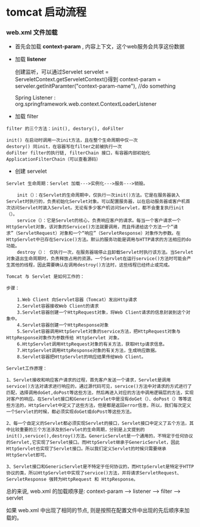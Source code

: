 # tomcat 启动流程


### web.xml 文件加载

* 首先会加载 **context-param** , 内容上下文，这个web服务会共享这份数据

* 加载 **listener**


    创建监听，可以通过Servelet servelet = ServeletContext.getServeletContext()得到
    context-param = serveler.getInitParamter("context-param-name"), //do something

    Spring Listener : org.springframework.web.context.ContextLoaderListener

* 加载 filter

```
filter 的三个方法：init(), destory(), doFilter

init() 在启动时调用一次init方法，且在整个生命周期中仅一次
destory() 同init，在容器写在filter之前被执行一次
doFilter filter的执行链, filterChain 接口，有容器内部初始化ApplicationFilterChain（可以查看源码）
```

* 创建 servelet

```
Servlet 生命周期：Servlet 加载--->实例化--->服务--->销毁。

    init（）：在Servlet的生命周期中，仅执行一次init()方法。它是在服务器装入Servlet时执行的，负责初始化Servlet对象。可以配置服务器，以在启动服务器或客户机首次访问Servlet时装入Servlet。无论有多少客户机访问Servlet，都不会重复执行init（）。
    service（）：它是Servlet的核心，负责响应客户的请求。每当一个客户请求一个HttpServlet对象，该对象的Service()方法就要调用，而且传递给这个方法一个“请求”（ServletRequest）对象和一个“响应”（ServletResponse）对象作为参数。在HttpServlet中已存在Service()方法。默认的服务功能是调用与HTTP请求的方法相应的do功能。
    destroy（）： 仅执行一次，在服务器端停止且卸载Servlet时执行该方法。当Servlet对象退出生命周期时，负责释放占用的资源。一个Servlet在运行service()方法时可能会产生其他的线程，因此需要确认在调用destroy()方法时，这些线程已经终止或完成。

Tomcat 与 Servlet 是如何工作的：

步骤：

    1.Web Client 向Servlet容器（Tomcat）发出Http请求
    2.Servlet容器接收Web Client的请求
    3.Servlet容器创建一个HttpRequest对象，将Web Client请求的信息封装到这个对象中。
    4.Servlet容器创建一个HttpResponse对象
    5.Servlet容器调用HttpServlet对象的service方法，把HttpRequest对象与HttpResponse对象作为参数传给 HttpServlet 对象。
    6.HttpServlet调用HttpRequest对象的有关方法，获取Http请求信息。
    7.HttpServlet调用HttpResponse对象的有关方法，生成响应数据。
    8.Servlet容器把HttpServlet的响应结果传给Web Client。

Servlet工作原理：

1、Servlet接收和响应客户请求的过程，首先客户发送一个请求，Servlet是调用service()方法对请求进行响应的，通过源代码可见，service()方法中对请求的方式进行了匹配，选择调用doGet,doPost等这些方法，然后再进入对应的方法中调用逻辑层的方法，实现对客户的响应。在Servlet接口和GenericServlet中是没有doGet（）、doPost（）等等这些方法的，HttpServlet中定义了这些方法，但是都是返回error信息，所以，我们每次定义一个Servlet的时候，都必须实现doGet或doPost等这些方法。

2、每一个自定义的Servlet都必须实现Servlet的接口，Servlet接口中定义了五个方法，其中比较重要的三个方法涉及到Servlet的生命周期，分别是上文提到的init(),service(),destroy()方法。GenericServlet是一个通用的，不特定于任何协议的Servlet,它实现了Servlet接口。而HttpServlet继承于GenericServlet，因此HttpServlet也实现了Servlet接口。所以我们定义Servlet的时候只需要继承HttpServlet即可。

3、Servlet接口和GenericServlet是不特定于任何协议的，而HttpServlet是特定于HTTP协议的类，所以HttpServlet中实现了service()方法，并将请求ServletRequest、ServletResponse 强转为HttpRequest 和 HttpResponse。
```

总的来说, web.xml 的加载顺序是: context-param --> listener --> filter --> servlet

 如果 web.xml 中出现了相同的节点, 则是按照在配置文件中出现的先后顺序来加载的。






